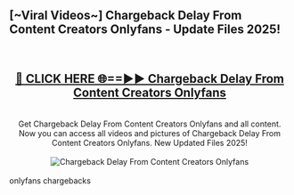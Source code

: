 <h2>[~Viral Videos~] Chargeback Delay From Content Creators Onlyfans - Update Files 2025!</h2>
<br>
<div align="center">
<h2><a href="https://betterlinks.top/A2PfLJ" rel="nofollow">🔴 CLICK HERE 🌐==►► Chargeback Delay From Content Creators Onlyfans</a></h2>
<br>
Get Chargeback Delay From Content Creators Onlyfans and all content. Now you can access all videos and pictures of Chargeback Delay From Content Creators Onlyfans. New Updated Files 2025!
<br>
<br>
<a href="https://betterlinks.top/A2PfLJ" rel="nofollow" data-target="animated-image.originalLink"><img src="https://i.ibb.co.com/WyWwxjT/player-gif2.gif" alt="Chargeback Delay From Content Creators Onlyfans" style="max-width: 100%; display: inline-block;" data-target="animated-image.originalImage"></a>
</div>
<br>
onlyfans chargebacks